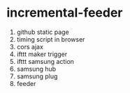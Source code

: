 # incremental-feeder
  1. github static page
  1. timing script in browser
  1. cors ajax
  1. ifttt maker trigger
  1. ifttt samsung action
  1. samsung hub
  1. samsung plug
  1. feeder
